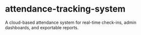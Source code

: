 # attendance-tracking-system
A cloud-based attendance system for real-time check-ins, admin dashboards, and exportable reports.

